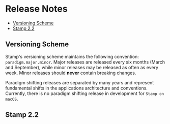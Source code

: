 # Release Notes

- [Versioning Scheme](#versioning-scheme)
- [Stamp 2.2](#stamp-2.2)

<a name="versioning-scheme"></a>
## Versioning Scheme

Stamp's versioning scheme maintains the following convention: `paradigm.major.minor`. Major releases are released every six months (March and September), while minor releases may be released as often as every week. Minor releases should **never** contain breaking changes.

Paradigm shifting releases are separated by many years and represent fundamental shifts in the applications architecture and conventions. Currently, there is no paradigm shifting release in development for `Stamp on macOS`.

<a name="stamp-2.2"></a>
## Stamp 2.2


